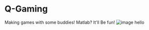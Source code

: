 # Q-Gaming
Making games with some buddies! Matlab? It'll Be fun!
![image](https://user-images.githubusercontent.com/93338081/198684472-2944b542-52c7-4dc8-81ff-699e2c32b351.png)
hello
